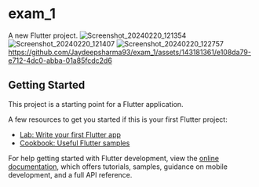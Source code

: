 # exam_1

A new Flutter project.
![Screenshot_20240220_121354](https://github.com/Jaydeepsharma93/exam_1/assets/143181361/ff14f24b-b309-4285-96a8-05e143365304)
![Screenshot_20240220_121407](https://github.com/Jaydeepsharma93/exam_1/assets/143181361/bae6d4a8-caf0-4c91-8ab0-d57112b495b5)
![Screenshot_20240220_122757](https://github.com/Jaydeepsharma93/exam_1/assets/143181361/1fadde0c-96ea-43f1-87e2-cac82f135546)
https://github.com/Jaydeepsharma93/exam_1/assets/143181361/e108da79-e712-4dc0-abba-01a85fcdc2d6





## Getting Started

This project is a starting point for a Flutter application.

A few resources to get you started if this is your first Flutter project:

- [Lab: Write your first Flutter app](https://docs.flutter.dev/get-started/codelab)
- [Cookbook: Useful Flutter samples](https://docs.flutter.dev/cookbook)

For help getting started with Flutter development, view the
[online documentation](https://docs.flutter.dev/), which offers tutorials,
samples, guidance on mobile development, and a full API reference.
